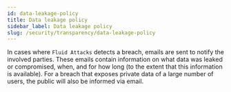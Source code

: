 ```yaml
---
id: data-leakage-policy
title: Data leakage policy
sidebar_label: Data leakage policy
slug: /security/transparency/data-leakage-policy
---
```


In cases where `Fluid Attacks` detects a breach,
emails are sent to notify the involved parties.
These emails contain information
on what data was leaked or compromised,
when, and for how long
(to the extent that this information is available).
For a breach that exposes private data
of a large number of users,
the public will also be informed via email.
